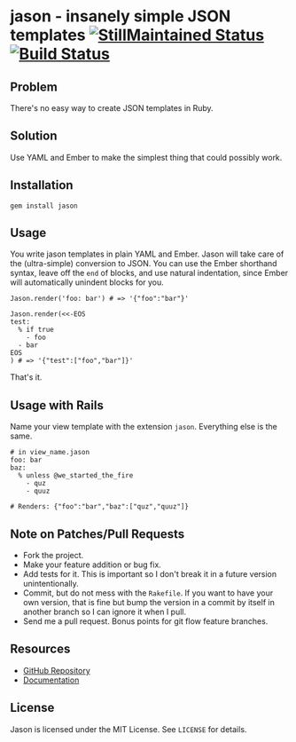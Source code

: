 # jason - insanely simple JSON templates [![StillMaintained Status](http://stillmaintained.com/CapnKernul/jason.png)](http://stillmaintained.com/CapnKernul/jason) [![Build Status](http://travis-ci.org/CapnKernul/jason.png)](http://travis-ci.org/CapnKernul/jason) #

## Problem ##

There's no easy way to create JSON templates in Ruby.

## Solution ##

Use YAML and Ember to make the simplest thing that could possibly work.

## Installation ##

    gem install jason

## Usage ##

You write jason templates in plain YAML and Ember. Jason will take care of the
(ultra-simple) conversion to JSON. You can use the Ember shorthand syntax, leave
off the `end` of blocks, and use natural indentation, since Ember will
automatically unindent blocks for you.

    Jason.render('foo: bar') # => '{"foo":"bar"}'
    
    Jason.render(<<-EOS
    test:
      % if true
        - foo
      - bar
    EOS
    ) # => '{"test":["foo","bar"]}'

That's it.

## Usage with Rails ##

Name your view template with the extension `jason`. Everything else is the same.

    # in view_name.jason
    foo: bar
    baz:
      % unless @we_started_the_fire
        - quz
        - quuz
    
    # Renders: {"foo":"bar","baz":["quz","quuz"]}

## Note on Patches/Pull Requests ##

* Fork the project.
* Make your feature addition or bug fix.
* Add tests for it. This is important so I don't break it in a future version unintentionally.
* Commit, but do not mess with the `Rakefile`. If you want to have your own version, that is fine but bump the version in a commit by itself in another branch so I can ignore it when I pull.
* Send me a pull request. Bonus points for git flow feature branches.

## Resources ##

* [GitHub Repository](https://github.com/CapnKernul/jason)
* [Documentation](http://rubydoc.info/github/CapnKernul/jason)

## License ##

Jason is licensed under the MIT License. See `LICENSE` for details.